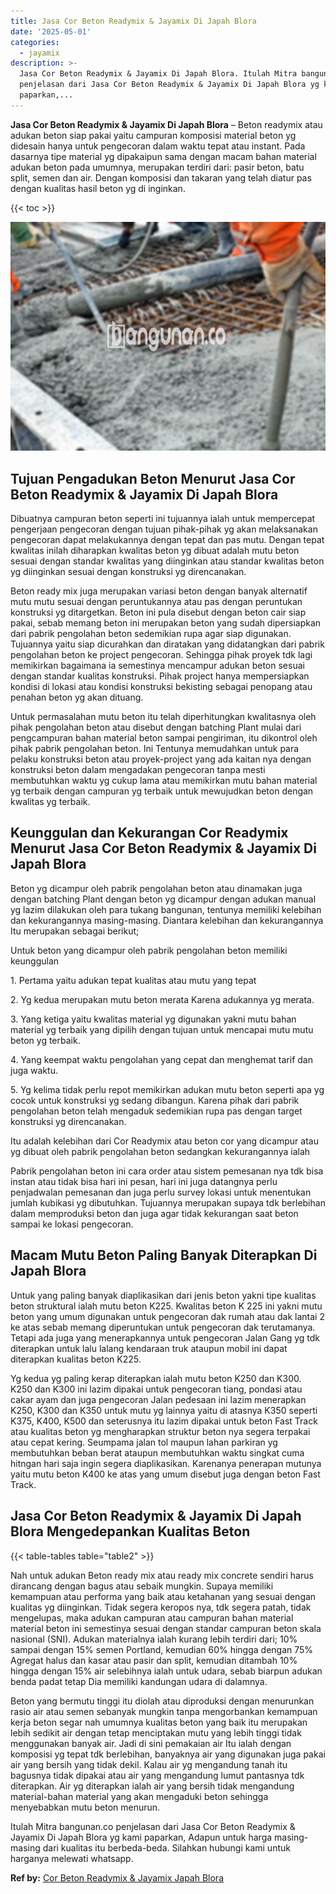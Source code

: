 ```yaml
---
title: Jasa Cor Beton Readymix & Jayamix Di Japah Blora
date: '2025-05-01'
categories:
  - jayamix
description: >-
  Jasa Cor Beton Readymix & Jayamix Di Japah Blora. Itulah Mitra bangunan.co
  penjelasan dari Jasa Cor Beton Readymix & Jayamix Di Japah Blora yg kami
  paparkan,...
---
```


**Jasa Cor Beton Readymix & Jayamix Di Japah Blora** – Beton readymix atau adukan beton siap pakai yaitu campuran komposisi material beton yg didesain hanya untuk pengecoran dalam waktu tepat atau instant. Pada dasarnya tipe material yg dipakaipun sama dengan macam bahan material adukan beton pada umumnya, merupakan terdiri dari: pasir beton, batu split, semen dan air. Dengan komposisi dan takaran yang telah diatur pas dengan kualitas hasil beton yg di inginkan.

{{< toc >}}

![Jasa Cor Beton Readymix & Jayamix Di Japah Blora](/images/jasa-cor-readymix-41.png)

## Tujuan Pengadukan Beton Menurut Jasa Cor Beton Readymix & Jayamix Di Japah Blora

Dibuatnya campuran beton seperti ini tujuannya ialah untuk mempercepat pengerjaan pengecoran dengan tujuan pihak-pihak yg akan melaksanakan pengecoran dapat melakukannya dengan tepat dan pas mutu. Dengan tepat kwalitas inilah diharapkan kwalitas beton yg dibuat adalah mutu beton sesuai dengan standar kwalitas yang diinginkan atau standar kwalitas beton yg diinginkan sesuai dengan konstruksi yg direncanakan.

Beton ready mix juga merupakan variasi beton dengan banyak alternatif mutu mutu sesuai dengan peruntukannya atau pas dengan peruntukan konstruksi yg ditargetkan. Beton ini pula disebut dengan beton cair siap pakai, sebab memang beton ini merupakan beton yang sudah dipersiapkan dari pabrik pengolahan beton sedemikian rupa agar siap digunakan. Tujuannya yaitu siap dicurahkan dan diratakan yang didatangkan dari pabrik pengolahan beton ke project pengecoran. Sehingga pihak proyek tdk lagi memikirkan bagaimana ia semestinya mencampur adukan beton sesuai dengan standar kualitas konstruksi. Pihak project hanya mempersiapkan kondisi di lokasi atau kondisi konstruksi bekisting sebagai penopang atau penahan beton yg akan dituang.

Untuk permasalahan mutu beton itu telah diperhitungkan kwalitasnya oleh pihak pengolahan beton atau disebut dengan batching Plant mulai dari pengcampuran bahan material beton sampai pengiriman, itu dikontrol oleh pihak pabrik pengolahan beton. Ini Tentunya memudahkan untuk para pelaku konstruksi beton atau proyek-project yang ada kaitan nya dengan konstruksi beton dalam mengadakan pengecoran tanpa mesti membutuhkan waktu yg cukup lama atau memikirkan mutu bahan material yg terbaik dengan campuran yg terbaik untuk mewujudkan beton dengan kwalitas yg terbaik.

## Keunggulan dan Kekurangan Cor Readymix Menurut Jasa Cor Beton Readymix & Jayamix Di Japah Blora

Beton yg dicampur oleh pabrik pengolahan beton atau dinamakan juga dengan batching Plant dengan beton yg dicampur dengan adukan manual yg lazim dilakukan oleh para tukang bangunan, tentunya memiliki kelebihan dan kekurangannya masing-masing. Diantara kelebihan dan kekurangannya Itu merupakan sebagai berikut;

Untuk beton yang dicampur oleh pabrik pengolahan beton memiliki keunggulan

1\. Pertama yaitu adukan tepat kualitas atau mutu yang tepat

2\. Yg kedua merupakan mutu beton merata Karena adukannya yg merata.

3\. Yang ketiga yaitu kwalitas material yg digunakan yakni mutu bahan material yg terbaik yang dipilih dengan tujuan untuk mencapai mutu mutu beton yg terbaik.

4\. Yang keempat waktu pengolahan yang cepat dan menghemat tarif dan juga waktu.

5\. Yg kelima tidak perlu repot memikirkan adukan mutu beton seperti apa yg cocok untuk konstruksi yg sedang dibangun. Karena pihak dari pabrik pengolahan beton telah mengaduk sedemikian rupa pas dengan target konstruksi yg direncanakan.

Itu adalah kelebihan dari Cor Readymix atau beton cor yang dicampur atau yg dibuat oleh pabrik pengolahan beton sedangkan kekurangannya ialah

Pabrik pengolahan beton ini cara order atau sistem pemesanan nya tdk bisa instan atau tidak bisa hari ini pesan, hari ini juga datangnya perlu penjadwalan pemesanan dan juga perlu survey lokasi untuk menentukan jumlah kubikasi yg dibutuhkan. Tujuannya merupakan supaya tdk berlebihan dalam memproduksi beton dan juga agar tidak kekurangan saat beton sampai ke lokasi pengecoran.

## Macam Mutu Beton Paling Banyak Diterapkan Di Japah Blora

Untuk yang paling banyak diaplikasikan dari jenis beton yakni tipe kualitas beton struktural ialah mutu beton K225. Kwalitas beton K 225 ini yakni mutu beton yang umum digunakan untuk pengecoran dak rumah atau dak lantai 2 ke atas sebab memang diperuntukan untuk pengecoran dak terutamanya. Tetapi ada juga yang menerapkannya untuk pengecoran Jalan Gang yg tdk diterapkan untuk lalu lalang kendaraan truk ataupun mobil ini dapat diterapkan kualitas beton K225.

Yg kedua yg paling kerap diterapkan ialah mutu beton K250 dan K300. K250 dan K300 ini lazim dipakai untuk pengecoran tiang, pondasi atau cakar ayam dan juga pengecoran Jalan pedesaan ini lazim menerapkan K250, K300 dan K350 untuk mutu yg lainnya yaitu di atasnya K350 seperti K375, K400, K500 dan seterusnya itu lazim dipakai untuk beton Fast Track atau kualitas beton yg mengharapkan struktur beton nya segera terpakai atau cepat kering. Seumpama jalan tol maupun lahan parkiran yg membutuhkan beban berat ataupun membutuhkan waktu singkat cuma hitngan hari saja ingin segera diaplikasikan. Karenanya penerapan mutunya yaitu mutu beton K400 ke atas yang umum disebut juga dengan beton Fast Track.

## Jasa Cor Beton Readymix & Jayamix Di Japah Blora Mengedepankan Kualitas Beton

{{< table-tables table="table2" >}}

Nah untuk adukan Beton ready mix atau ready mix concrete sendiri harus dirancang dengan bagus atau sebaik mungkin. Supaya memiliki kemampuan atau performa yang baik atau ketahanan yang sesuai dengan kualitas yg diinginkan. Tidak segera keropos nya, tdk segera patah, tidak mengelupas, maka adukan campuran atau campuran bahan material material beton ini semestinya sesuai dengan standar campuran beton skala nasional (SNI). Adukan materialnya ialah kurang lebih terdiri dari; 10% sampai dengan 15% semen Portland, kemudian 60% hingga dengan 75% Agregat halus dan kasar atau pasir dan split, kemudian ditambah 10% hingga dengan 15% air selebihnya ialah untuk udara, sebab biarpun adukan benda padat tetap Dia memiliki kandungan udara di dalamnya.

Beton yang bermutu tinggi itu diolah atau diproduksi dengan menurunkan rasio air atau semen sebanyak mungkin tanpa mengorbankan kemampuan kerja beton segar nah umumnya kualitas beton yang baik itu merupakan lebih sedikit air dengan tetap menciptakan mutu yang lebih tinggi tidak menggunakan banyak air. Jadi di sini pemakaian air Itu ialah dengan komposisi yg tepat tdk berlebihan, banyaknya air yang digunakan juga pakai air yang bersih yang tidak dekil. Kalau air yg mengandung tanah itu bagusnya tidak dipakai atau air yang mengandung lumut pantasnya tdk diterapkan. Air yg diterapkan ialah air yang bersih tidak mengandung material-bahan material yang akan mengaduki beton sehingga menyebabkan mutu beton menurun.

Itulah Mitra bangunan.co penjelasan dari Jasa Cor Beton Readymix & Jayamix Di Japah Blora yg kami paparkan, Adapun untuk harga masing-masing dari kualitas itu berbeda-beda. Silahkan hubungi kami untuk harganya melewati whatsapp.

**Ref by:** [Cor Beton Readymix & Jayamix Japah Blora](https://id.wikipedia.org/wiki/Cor)
